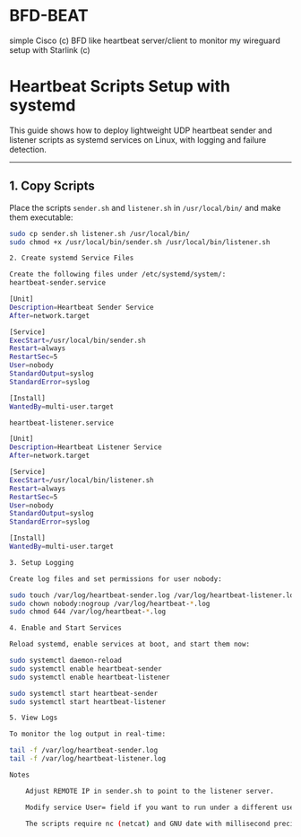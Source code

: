 # BFD-BEAT
simple Cisco (c) BFD like heartbeat server/client to monitor my wireguard setup with Starlink (c)

# Heartbeat Scripts Setup with systemd

This guide shows how to deploy lightweight UDP heartbeat sender and listener scripts as systemd services on Linux, with logging and failure detection.

---

## 1. Copy Scripts

Place the scripts `sender.sh` and `listener.sh` in `/usr/local/bin/` and make them executable:

```bash
sudo cp sender.sh listener.sh /usr/local/bin/
sudo chmod +x /usr/local/bin/sender.sh /usr/local/bin/listener.sh

2. Create systemd Service Files

Create the following files under /etc/systemd/system/:
heartbeat-sender.service

[Unit]
Description=Heartbeat Sender Service
After=network.target

[Service]
ExecStart=/usr/local/bin/sender.sh
Restart=always
RestartSec=5
User=nobody
StandardOutput=syslog
StandardError=syslog

[Install]
WantedBy=multi-user.target

heartbeat-listener.service

[Unit]
Description=Heartbeat Listener Service
After=network.target

[Service]
ExecStart=/usr/local/bin/listener.sh
Restart=always
RestartSec=5
User=nobody
StandardOutput=syslog
StandardError=syslog

[Install]
WantedBy=multi-user.target

3. Setup Logging

Create log files and set permissions for user nobody:

sudo touch /var/log/heartbeat-sender.log /var/log/heartbeat-listener.log
sudo chown nobody:nogroup /var/log/heartbeat-*.log
sudo chmod 644 /var/log/heartbeat-*.log

4. Enable and Start Services

Reload systemd, enable services at boot, and start them now:

sudo systemctl daemon-reload
sudo systemctl enable heartbeat-sender
sudo systemctl enable heartbeat-listener

sudo systemctl start heartbeat-sender
sudo systemctl start heartbeat-listener

5. View Logs

To monitor the log output in real-time:

tail -f /var/log/heartbeat-sender.log
tail -f /var/log/heartbeat-listener.log

Notes

    Adjust REMOTE IP in sender.sh to point to the listener server.

    Modify service User= field if you want to run under a different user.

    The scripts require nc (netcat) and GNU date with millisecond precision.
